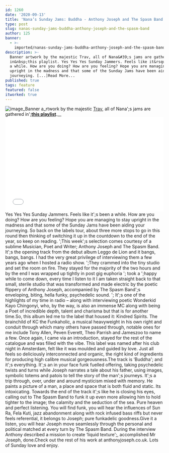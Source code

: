 ```yaml
---
id: 1260
date: '2020-09-13'
title: 'Nana’s Sunday Jams: Buddha - Anthony Joseph and The Spasm Band - Loose Lips'
type: post
slug: nanas-sunday-jams-buddha-anthony-joseph-and-the-spasm-band
author: 125
banner:
  - >-
    imported/nanas-sunday-jams-buddha-anthony-joseph-and-the-spasm-band/image1260.jpeg
description: >-
  Banner artwork by the majestic Trav, all of Nana&#39;s jams are gathered
  in&nbsp;this playlist. Yes Yes Yes Sunday Jammers. Feels like it&rsquo;s been
  a while. How are you doing? How are you feeling? Hope you are managing to stay
  upright in the madness and that some of the Sunday Jams have been aiding your
  journeying. [...]Read More...
published: true
tags: feature
featured: false
itworked: true
---
```

![image](../imported/nanas-sunday-jams-buddha-anthony-joseph-and-the-spasm-band/image1260.jpeg)_Banner a_rtwork by the majestic [Trav](https://www.backdownwarchild.co.uk/), all of Nana';s jams are gathered in';__[__this playlist__](https://open.spotify.com/playlist/12UoQ8ov5i6P8BIfm2lOjS?si=jarAn1CXSEuYB9vAxJidOg)__.__<iframe width='100%' height='300' scrolling='no' frameborder='no' allow='autoplay' src='//www.youtube.com/embed/6unz2FSfD4o?wmode=opaque'></iframe>Yes Yes Yes Sunday Jammers. Feels like it';s been a while. How are you doing? How are you feeling? Hope you are managing to stay upright in the madness and that some of the Sunday Jams have been aiding your journeying. So back on the labels tour, about three more stops to go in this round then thinking of switching it up in the countdown to the end of the year, so keep on reading. ';This week';s selection comes courtesy of a sublime Musician, Poet and Writer; Anthony Joseph and The Spasm Band. It';s the opening track from the debut album Leggo de Lion and it bangs, bangs, bangs. I had the very great privilege of interviewing them a few years ago when I hosted a radio show. ';They crammed into the tiny studio and set the room on fire. They stayed for the majority of the two hours and by the end I was wrapped up tightly in post gig euphoria '; took a ';happy while to come down, every time I listen to it I am taken straight back to that small, sterile studio that was transformed and made electric by the poetic flippery of Anthony Joseph, accompanied by The Spasm Band';s enveloping, biting, hella funky, psychedelic sound. '; It';s one of the highlights of my time in radio – along with interviewing poetic Wonderkid Kayo Chingonyi, who, by the way, is also an immense MC along with being a Poet of incredible depth, talent and charisma but that is for another time.So, this album led me to the label that housed it: Kindred Spirits. The brainchild of KC the Funkaholic, a musical heavyweight in his own right and conduit through which many others have passed through, notable ones for me include Tony Allen, Peven Everett, Theo Parrish and Jameszoo to name a few. Once again, I came via an introduction, stayed for the rest of the catalogue and was filled with the vibe. This label was named after his club night in Amsterdam, felt like it was moulded and guided by love. Just all feels so deliciously interconnected and organic, the right kind of ingredients for producing high calibre musical gorgeousness.The track is ‘Buddha'; and it';s everything. It';s an in your face funk fuelled offering, taking psychedelic twists and turns while Joseph narrates a tale about his father, using images, symbolic totems and patois to tell the story of the man';s journeys. It';s a trip through, over, under and around mysticism mixed with memory. He paints a picture of a man, a place and space that is both fluid and static. Its intoxicating. Towards the end of the track it';s like he is closing his eyes, calling out to The Spasm Band to funk it up even more allowing him to hold tighter to the image; the calamity and the seduction of the sea. Pure heaven and perfect listening. You will find funk, you will hear the influences of Sun Ra, Fela Kuti, jazz abandonment along with rock infused bass riffs but never feels referential, it belongs to Joseph; pure funkadelic goodness.Give it a listen, you will hear Joseph move seamlessly through the personal and political matched at every turn by The Spasm Band. During the interview Anthony described a mission to create ‘liquid texture';, accomplished Mr Joseph, done.Check out the rest of his work at anthonyjoseph.co.uk. Lots of Sunday love and enjoy.